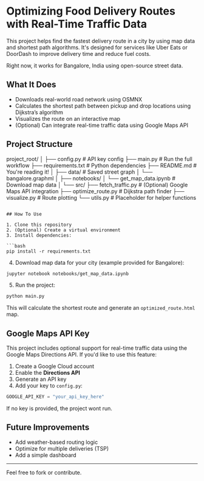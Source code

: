 # Optimizing Food Delivery Routes with Real-Time Traffic Data

This project helps find the fastest delivery route in a city by using map data and shortest path algorithms. It's designed for services like Uber Eats or DoorDash to improve delivery time and reduce fuel costs.

Right now, it works for Bangalore, India using open-source street data.

## What It Does

- Downloads real-world road network using OSMNX
- Calculates the shortest path between pickup and drop locations using Dijkstra’s algorithm
- Visualizes the route on an interactive map
- (Optional) Can integrate real-time traffic data using Google Maps API

## Project Structure

project\_root/
│
├── config.py              # API key config
├── main.py                # Run the full workflow
├── requirements.txt       # Python dependencies
├── README.md              # You're reading it!
│
├── data/                  # Saved street graph
│   └── bangalore.graphml
│
├── notebooks/
│   └── get\_map\_data.ipynb # Download map data
│
└── src/
├── fetch\_traffic.py   # (Optional) Google Maps API integration
├── optimize\_route.py  # Dijkstra path finder
├── visualize.py       # Route plotting
└── utils.py           # Placeholder for helper functions

````

## How To Use

1. Clone this repository
2. (Optional) Create a virtual environment
3. Install dependencies:

```bash
pip install -r requirements.txt
````

4. Download map data for your city (example provided for Bangalore):

```bash
jupyter notebook notebooks/get_map_data.ipynb
```

5. Run the project:

```bash
python main.py
```

This will calculate the shortest route and generate an `optimized_route.html` map.

## Google Maps API Key

This project includes optional support for real-time traffic data using the Google Maps Directions API. If you'd like to use this feature:

1. Create a Google Cloud account
2. Enable the **Directions API**
3. Generate an API key
4. Add your key to `config.py`:

```python
GOOGLE_API_KEY = "your_api_key_here"
```

If no key is provided, the project wont run.

## Future Improvements

* Add weather-based routing logic
* Optimize for multiple deliveries (TSP)
* Add a simple dashboard

---

Feel free to fork or contribute.

